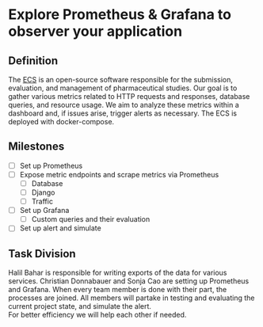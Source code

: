 # Explore Prometheus & Grafana to observer your application

## Definition

The [ECS](https://github.com/programmierfabrik/ecs) is an open-source software responsible for the submission, evaluation, and management of pharmaceutical studies. Our goal is to gather various metrics related to HTTP requests and responses, database queries, and resource usage. We aim to analyze these metrics within a dashboard and, if issues arise, trigger alerts as necessary. The ECS is deployed with docker-compose.

## Milestones

- [ ] Set up Prometheus
- [ ] Expose metric endpoints and scrape metrics via Prometheus
    - [ ] Database
    - [ ] Django
    - [ ] Traffic
- [ ] Set up Grafana
    - [ ] Custom queries and their evaluation
- [ ] Set up alert and simulate

## Task Division

Halil Bahar is responsible for writing exports of the data for various services. Christian Donnabauer and Sonja Cao are setting up Prometheus and Grafana. When every team member is done with their part, the processes are joined. All members will partake in testing and evaluating the current project state, and simulate the alert. <br>
For better efficiency we will help each other if needed.